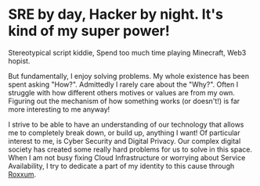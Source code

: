 # SRE by day, Hacker by night. It's kind of my super power!
Stereotypical script kiddie, Spend too much time playing Minecraft, Web3 hopist.

But fundamentally, I enjoy solving problems. My whole existence has been spent asking "How?".
Admittedly I rarely care about the "Why?". Often I struggle with how different others motives or values are from my own.
Figuring out the mechanism of how something works (or doesn't!) is far more interesting to me anyway! 

I strive to be able to have an understanding of our technology that allows me to completely break down, or build up, anything I want!
Of particular interest to me, is Cyber Security and Digital Privacy. Our complex digital society has created some really hard problems for us to solve in this space.
When I am not busy fixing Cloud Infrastructure or worrying about Service Availability, I try to dedicate a part of my identity to this cause through [Roxxum](https://github.com/Roxxum).
